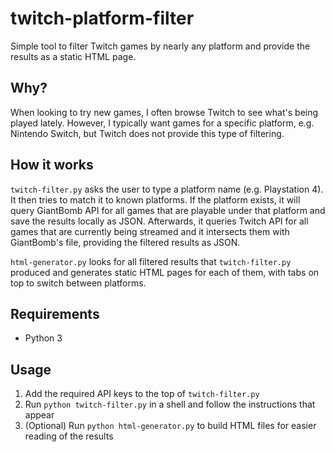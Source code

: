 # twitch-platform-filter
Simple tool to filter Twitch games by nearly any platform and provide the results as a static HTML page.

## **Why?**

When looking to try new games, I often browse Twitch to see what's being played lately. However, I typically want games for a specific platform, e.g. Nintendo Switch, but Twitch does not provide this type of filtering.


## **How it works**

``twitch-filter.py`` asks the user to type a platform name (e.g. Playstation 4). It then tries to match it to known platforms. If the platform exists, it will query GiantBomb API for all games that are playable under that platform and save the results locally as JSON. Afterwards, it queries Twitch API for all games that are currently being streamed and it intersects them with GiantBomb's file, providing the filtered results as JSON.

``html-generator.py`` looks for all filtered results that ``twitch-filter.py`` produced and generates static HTML pages for each of them, with tabs on top to switch between platforms.

## **Requirements**

* Python 3

## **Usage**

1. Add the required API keys to the top of `twitch-filter.py`
2. Run `python twitch-filter.py` in a shell and follow the instructions that appear
3. (Optional) Run `python html-generator.py` to build HTML files for easier reading of the results
